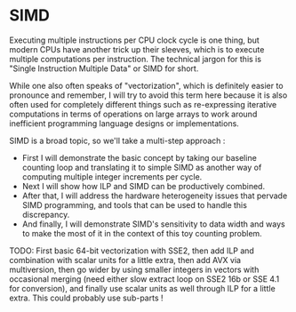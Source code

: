 # SIMD

Executing multiple instructions per CPU clock cycle is one thing, but modern
CPUs have another trick up their sleeves, which is to execute multiple
computations per instruction. The technical jargon for this is "Single
Instruction Multiple Data" or SIMD for short.

While one also often speaks of "vectorization", which is definitely easier to
pronounce and remember, I will try to avoid this term here because it is also
often used for completely different things such as re-expressing iterative
computations in terms of operations on large arrays to work around inefficient
programming language designs or implementations.

SIMD is a broad topic, so we'll take a multi-step approach :

- First I will demonstrate the basic concept by taking our baseline counting
  loop and translating it to simple SIMD as another way of computing multiple
  integer increments per cycle.
- Next I will show how ILP and SIMD can be productively combined.
- After that, I will address the hardware heterogeneity issues that pervade
  SIMD programming, and tools that can be used to handle this discrepancy.
- And finally, I will demonstrate SIMD's sensitivity to data width and ways to
  make the most of it in the context of this toy counting problem.

TODO: First basic 64-bit vectorization with SSE2, then add ILP and combination
      with scalar units for a little extra, then add AVX via multiversion, then
      go wider by using smaller integers in vectors with occasional merging
      (need either slow extract loop on SSE2 16b or SSE 4.1 for conversion),
      and finally use scalar units as well through ILP for a
      little extra. This could probably use sub-parts !

